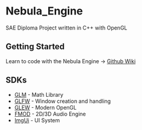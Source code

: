 # Nebula_Engine
SAE Diploma Project written in C++ with OpenGL

## Getting Started
Learn to code with the Nebula Engine -> [Github Wiki](https://github.com/Chalkece/Nebula_Engine/wiki)

## SDKs

* [GLM](https://glm.g-truc.net/0.9.9/index.html) - Math Library
* [GLFW](https://www.glfw.org/) - Window creation and handling
* [GLEW](http://glew.sourceforge.net/) - Modern OpenGL
* [FMOD](https://www.fmod.com/) - 2D/3D Audio Engine
* [ImgUi](https://github.com/ocornut/imgui) - UI System
